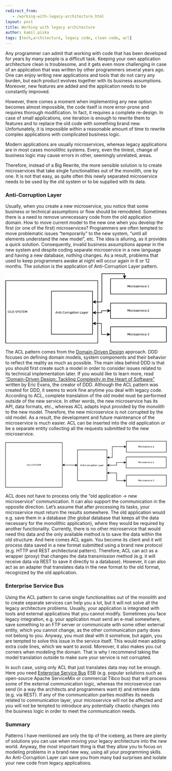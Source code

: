 ```yaml
---
redirect_from:
   - /working-with-legacy-architecture.html
layout: post
title: Working with legacy architecture
author: kamil.piska
tags: [tech,architecture, legacy code, clean code, acl]
---
```


Any programmer can admit that working with code that has been developed for years by many people is a difficult task.
Keeping your own application architecture clean is troublesome, and it gets even more challenging in case of an application
that was written by other programmers several years ago. One can enjoy writing new applications and tools that do
not carry any burden, but each product evolves together with its business assumptions. Moreover, new features are added
and the application needs to be constantly improved.

However, there comes a moment when implementing any new option becomes almost impossible,
the code itself is more error-prone and requires thorough modification. In fact, it requires a complete re-design.
In case of small applications, one iteration is enough to rewrite them to features and to replace the old code with something brand new.
Unfortunately, it is impossible within a reasonable amount of time to rewrite complex applications with complicated business logic.

Modern applications are usually microservices, whereas legacy applications are in most cases monolithic systems.
Every, even the tiniest, change of business logic may cause errors in other, seemingly unrelated, areas.

Therefore, instead of a Big Rewrite, the more sensible solution is to create microservices that take single functionalities out of the monolith, one by one.
It is not that easy, as quite often this newly separated microservice needs to be used by the old system
or to be supplied with its data.

### Anti-Corruption Layer

Usually, when you create a new microservice, you notice that some business or technical assumptions or flow should be remodeled.
Sometimes there is a need to remove unnecessary code from the old application domain.
How to move current model to the new one when you develop the first (or one of the first) microservices?
Programmers are often tempted to move problematic issues “temporarily” to the new system,
“until all elements understand the new model”, etc. The idea is alluring, as it provides a quick solution.
Consequently, invalid business assumptions appear in the new system and despite
coding separate microservice in a new language and having a new database, nothing changes.
As a result, problems that used to keep programmers awake at night will occur again in 6 or 12 months.
The solution is the application of Anti-Corruption Layer pattern.

![Anti-Corruption Layer inside an old system](/img/articles/2015-01-21-working-with-legacy-architecture/acl_inside.png "Anti-Corruption Layer inside an old system")

The ACL pattern comes from the [Domain-Driven Design](http://en.wikipedia.org/wiki/Domain-driven_design) approach. DDD focuses on defining domain models,
system components and their behavior to reflect the reality as much as possible.
The main idea behind DDD is that you should first create such a model in order to consider issues related to its technical implementation later.
If you would like to learn more, read [“Domain-Driven Design: Tackling Complexity in the Heart of Software”](http://dddcommunity.org/book/evans_2003/) written by Eric Evans, the creator of DDD.
Although the ACL pattern was created for DDD, it seems to work fine anytime you deal with legacy code.
According to ACL, complete translation of the old model must be performed outside of the new service.
In other words, the new microservice has its API, data formats, etc., whereas ACL adapts input provided by the monolith to the new model.
Therefore, the new microservice is not corrupted by the old model.
As a result, the development and future maintenance of the microservice is much easier.
ACL can be inserted into the old application or be a separate entity collecting all the requests submitted to the new microservice.

![Anti-Corruption Layer outside an old system](/img/articles/2015-01-21-working-with-legacy-architecture/acl_outside.png "Anti-Corruption Layer outside an old system")

ACL does not have to process only the “old application → new microservice” communication.
It can also support the communication in the opposite direction. Let’s assume that after processing its tasks,
your microservice must return the results somewhere. The old application would e.g. save them in a database
(the global database that keeps all the data necessary for the monolithic application), where they would be required by another functionality.
Currently, there is no other microservice that would need this data and the only available method is to save the data within the old structure.
And here comes ACL again. You become its client and it will process data saved in a new format submitted using a brand new protocol
(e.g. HTTP and REST architectural pattern). Therefore, ACL can act as a wrapper (proxy) that changes the data transmission method
(e.g. it will receive data via REST to save it directly to a database).
However, it can also act as an adapter that translates data in the new format to the old format, recognized by the old application.

### Enterprise Service Bus

Using the ACL pattern to carve single functionalities out of the monolith and to create separate services can help you a lot,
but it will not solve all the legacy architecture problems. Usually, your application is integrated with tools
and external applications that you cannot modify. Sometimes you face legacy integration, e.g. your application must send an e-mail somewhere, save something to an FTP server or communicate with some other external entity,
which you cannot change, as the other communication party does not belong to you.
Anyway, you must deal with it somehow, but again, you are tempted to solve this issue in the service itself.
This would mean adding extra code lines, which we want to avoid. Moreover, it also makes you cut corners when modeling the domain.
That is why I recommend taking the model translation outside to make sure your service is not corrupted.

In such case, using only ACL that just translates data may not be enough.
Here you need [Enterprise Service Bus](http://en.wikipedia.org/wiki/Enterprise_service_bus) ESB (e.g. popular solutions such as open-source Apache ServiceMix or commercial Tibco bus)
that will process some of the external communication logic, whereas the microservice can send (in a way the architects and programmers want it)
and retrieve data (e.g. via REST). If any of the communication parties modifies its needs related to communication layer,
your microservice will not be affected and you will not be tempted to introduce any potentially chaotic changes into the business logic in order to meet the communication needs.

### Summary

Patterns I have mentioned are only the tip of the iceberg, as there are plenty of solutions you can use
when moving your legacy architecture into the new world.
Anyway, the most important thing is that they allow you to focus on modeling problems in a brand new way, using all your programming skills.
An Anti-Corruption Layer can save you from many bad surprises and isolate your new code from legacy applications.
